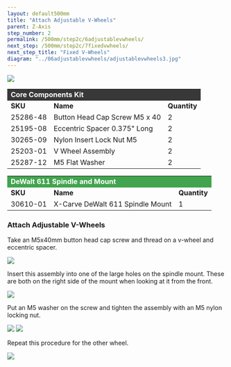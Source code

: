 ```yaml
---
layout: default500mm
title: "Attach Adjustable V-Wheels"
parent: Z-Axis
step_number: 2
permalink: /500mm/step2c/6adjustablevwheels/
next_step: /500mm/step2c/7fixedvwheels/
next_step_title: "Fixed V-Wheels"
diagram: "../06adjustablevwheels/adjustablevwheels3.jpg"
---
```


<img src="../../../photo/jpfs_DSC2746.jpg">

<table>
  <tr>
    <td style="color:#fff;background: #383838" colspan="3">
      <b>Core Components Kit</b>
    </td>
  </tr>
  <tr>
    <td>
      <b>SKU</b>
    </td>
    <td>
      <b>Name</b>
    </td>
    <td>
      <b>Quantity</b>
    </td>
  </tr>
  <tr>
    <td>
      25286-48
    </td>
    <td>
      Button Head Cap Screw M5 x 40
    </td>
    <td>
      2
    </td>
  </tr>
  <tr>
    <td>
      25195-08
    </td>
    <td>
      Eccentric Spacer 0.375" Long
    </td>
    <td>
      2
    </td>
  </tr>
  <tr>
    <td>
      30265-09
    </td>
    <td>
      Nylon Insert Lock Nut M5
    </td>
    <td>
      2
    </td>
  </tr>
  <tr>
    <td>
      25203-01
    </td>
    <td>
      V Wheel Assembly
    </td>
    <td>
      2
    </td>
  </tr>
  <tr>
    <td>
      25287-12
    </td>
    <td>
      M5 Flat Washer
    </td>
    <td>
      2
    </td>
  </tr>
</table>
<table>
  <tr>
    <td style="color:#fff;background: #42a44e" colspan="3">
      <b>DeWalt 611 Spindle and Mount</b>
    </td>
  </tr>
  <tr>
    <td>
      <b>SKU</b>
    </td>
    <td>
      <b>Name</b>
    </td>
    <td>
      <b>Quantity</b>
    </td>
  </tr>
  <tr>
    <td>
      30610-01
    </td>
    <td>
      X-Carve DeWalt 611 Spindle Mount
    </td>
    <td>
      1
    </td>
  </tr>
</table>

<h3>Attach Adjustable V-Wheels</h3>

Take an M5x40mm button head cap screw and thread on a v-wheel and eccentric spacer.

<img src="../../step2/photo/jpfs_DSC2736.jpg">

Insert this assembly into one of the large holes on the spindle mount. These are both on the right side of the mount when looking at it from the front. 

<img src="../../step2/photo/jpfs_DSC2737.jpg">

Put an M5 washer on the screw and tighten the assembly with an M5 nylon locking nut.

<img src="../../../photo/jpfs_DSC2744.jpg">

<img src="../../../photo/jpfs_DSC2745.jpg">

Repeat this procedure for the other wheel.

<img src="../../../photo/jpfs_DSC2746.jpg">
